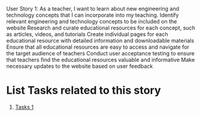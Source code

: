 User Story 1: As a teacher, I want to learn about new engineering and technology concepts that I can incorporate into my teaching.
Identify relevant engineering and technology concepts to be included on the website
Research and curate educational resources for each concept, such as articles, videos, and tutorials
Create individual pages for each educational resource with detailed information and downloadable materials
Ensure that all educational resources are easy to access and navigate for the target audience of teachers
Conduct user acceptance testing to ensure that teachers find the educational resources valuable and informative
Make necessary updates to the website based on user feedback


# List Tasks related to this story
1. [Tasks 1](../../../../../../documentation/templates/theme/initiatives/epics/stories/tasks/task_template.md)
